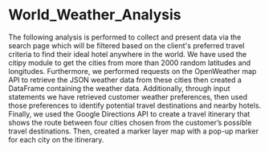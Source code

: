 # **World_Weather_Analysis**

The following analysis is performed to collect and present data via the search page which will be filtered based on the client's preferred travel criteria to find their ideal hotel anywhere in the world. We have used the citipy module to get the cities from more than 2000 random latitudes and longitudes. Furthermore, we performed requests on the OpenWeather map API to retrieve the JSON weather data from these cities then created a DataFrame containing the weather data. Additionally, through input statements we have retrieved customer weather preferences, then used those preferences to identify potential travel destinations and nearby hotels. Finally, we used the Google Directions API to create a travel itinerary that shows the route between four cities chosen from the customer’s possible travel destinations. Then, created a marker layer map with a pop-up marker for each city on the itinerary.